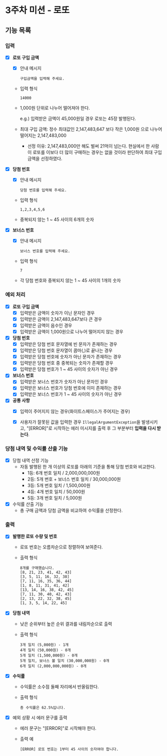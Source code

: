 # 3주차 미션 - 로또

## 기능 목록

### 입력

- [x] **로또 구입 금액**

  - [x] 안내 메시지

    ```
    구입금액을 입력해 주세요.
    ```

  - 입력 형식

    ```
    14000
    ```

  - 1,000원 단위로 나누어 떨어져야 한다.

    e.g.) 입력받은 금액이 45,000원일 경우 로또는 45장 발행된다.

  - 최대 구입 금액: 정수 최대값인 2,147,483,647 보다 작은 1,000원 으로 나누어 떨어지는 2,147,483,000

    - 선정 이유: 2,147,483,000만 해도 벌써 21억이 넘는다. 현실에서 한 사람이 로또를 이보다 더 많이 구매하는 경우는 없을 것이라 판단하여 최대 구입 금액을 선정하였다.

- [x] **당첨 번호**

  - [x] 안내 메시지

    ```
    당첨 번호를 입력해 주세요.
    ```

  - 입력 형식

    ```
    1,2,3,4,5,6
    ```

  - 중복되지 않는 1 ~ 45 사이의 6개의 숫자

- [x] **보너스 번호**

  - [x] 안내 메시지

    ```
    보너스 번호를 입력해 주세요.
    ```

  - 입력 형식

    ```
    7
    ```

  - 각 당첨 번호와 중복되지 않는 1 ~ 45 사이의 1개의 숫자

### 예외 처리

- [x] **로또 구입 금액**
  - [x] 입력받은 금액이 숫자가 이닌 문자인 경우
  - [x] 입력받은 금액이 2,147,483,647보다 큰 경우
  - [x] 입력받은 금액이 음수인 경우
  - [x] 입력받은 금액이 1,000원으로 나누어 떨어지지 않는 경우
- [x] **당첨 번호**
  - [x] 입력받은 당첨 번호 문자열에 빈 문자가 존재하는 경우
  - [x] 입력받은 당첨 번호 문자열이 콤마(,)로 끝나는 경우
  - [x] 입력받은 당첨 번호에 숫자가 아닌 문자가 존재하는 경우
  - [x] 입력받은 당첨 번호 중 중복되는 숫자가 존재할 경우
  - [x] 입력받은 당첨 번호가 1 ~ 45 사이의 숫자가 아닌 경우
- [x] **보너스 번호**
  - [x] 입력받은 보너스 번호가 숫자가 아닌 문자인 경우
  - [x] 입력받은 보너스 번호가 당첨 번호에 이미 존재하는 경우
  - [x] 입력받은 보너스 번호가 1 ~ 45 사이의 숫자가 아닌 경우
- [x] **공통 사항**
  - [x] 입력이 주어지지 않는 경우(화이트스페이스가 주어지는 경우)
  - [x] 사용자가 잘못된 값을 입력한 경우 `IllegalArgumentException`을 발생시키고, "[ERROR]"로 시작하는 에러 미시지를 출력 후 그 부분부터 **입력을 다시 받는다**.



### 당첨 내역 및 수익률 산출 기능

- [x] 당첨 내역 산정 기능
  - 자동 발행된 한 개 이상의 로또를 아래의 기준을 통해 당첨 번호와 비교한다.
    - 1등: 6개 번호 일치 / 2,000,000,000원
    - 2등: 5개 번호 + 보너스 번호 일치 / 30,000,000원
    - 3등: 5개 번호 일치 / 1,500,000원
    - 4등: 4개 번호 일치 / 50,000원
    - 5등: 3개 번호 일치 / 5,000원
- [x] 수익률 산출 기능
  - 총 구매 금액과 당첨 금액을 비교하여 수익률을 산정한다.

### 출력

- [x] **발행한 로또 수량 및 번호**

  - 로또 번호는 오름차순으로 정렬하여 보여준다.

  - 출력 형식

    ```
    8개를 구매했습니다.
    [8, 21, 23, 41, 42, 43] 
    [3, 5, 11, 16, 32, 38] 
    [7, 11, 16, 35, 36, 44] 
    [1, 8, 11, 31, 41, 42] 
    [13, 14, 16, 38, 42, 45] 
    [7, 11, 30, 40, 42, 43] 
    [2, 13, 22, 32, 38, 45] 
    [1, 3, 5, 14, 22, 45]
    ```

- [x] **당첨 내역**

  - 낮은 순위부터 높은 순위 결과를 내림차순으로 출력

  - 출력 형식

    ```
    3개 일치 (5,000원) - 1개
    4개 일치 (50,000원) - 0개
    5개 일치 (1,500,000원) - 0개
    5개 일치, 보너스 볼 일치 (30,000,000원) - 0개
    6개 일치 (2,000,000,000원) - 0개
    ```

- [x] **수익률**

  - 수익률은 소수점 둘째 자리에서 반올림한다.

  - 출력 형식

    ```
    총 수익률은 62.5%입니다.
    ```

- [x] 예외 상황 시 에러 문구를 출력

  - 에러 문구는 "[ERROR]"로 시작해야 한다.

  - 출력 예
  
    ```
    [ERROR] 로또 번호는 1부터 45 사이의 숫자여야 합니다.
    ```
